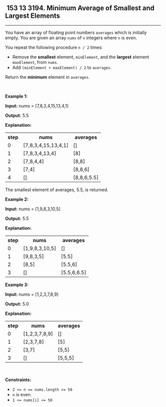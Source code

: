 <h2> 153 13
3194. Minimum Average of Smallest and Largest Elements</h2><hr><div><p>You have an array of floating point numbers <code>averages</code> which is initially empty. You are given an array <code>nums</code> of <code>n</code> integers where <code>n</code> is even.</p>

<p>You repeat the following procedure <code>n / 2</code> times:</p>

<ul>
	<li>Remove the <strong>smallest</strong> element, <code>minElement</code>, and the <strong>largest</strong> element <code>maxElement</code>,&nbsp;from <code>nums</code>.</li>
	<li>Add <code>(minElement + maxElement) / 2</code> to <code>averages</code>.</li>
</ul>

<p>Return the <strong>minimum</strong> element in <code>averages</code>.</p>

<p>&nbsp;</p>
<p><strong class="example">Example 1:</strong></p>

<div class="example-block">
<p><strong>Input:</strong> <span class="example-io">nums = [7,8,3,4,15,13,4,1]</span></p>

<p><strong>Output:</strong> <span class="example-io">5.5</span></p>

<p><strong>Explanation:</strong></p>

<table>
	<tbody>
		<tr>
			<th>step</th>
			<th>nums</th>
			<th>averages</th>
		</tr>
		<tr>
			<td>0</td>
			<td>[7,8,3,4,15,13,4,1]</td>
			<td>[]</td>
		</tr>
		<tr>
			<td>1</td>
			<td>[7,8,3,4,13,4]</td>
			<td>[8]</td>
		</tr>
		<tr>
			<td>2</td>
			<td>[7,8,4,4]</td>
			<td>[8,8]</td>
		</tr>
		<tr>
			<td>3</td>
			<td>[7,4]</td>
			<td>[8,8,6]</td>
		</tr>
		<tr>
			<td>4</td>
			<td>[]</td>
			<td>[8,8,6,5.5]</td>
		</tr>
	</tbody>
</table>
The smallest element of averages, 5.5, is returned.</div>

<p><strong class="example">Example 2:</strong></p>

<div class="example-block">
<p><strong>Input:</strong> <span class="example-io">nums = [1,9,8,3,10,5]</span></p>

<p><strong>Output:</strong> <span class="example-io">5.5</span></p>

<p><strong>Explanation:</strong></p>

<table>
	<tbody>
		<tr>
			<th>step</th>
			<th>nums</th>
			<th>averages</th>
		</tr>
		<tr>
			<td>0</td>
			<td><span class="example-io">[1,9,8,3,10,5]</span></td>
			<td>[]</td>
		</tr>
		<tr>
			<td>1</td>
			<td><span class="example-io">[9,8,3,5]</span></td>
			<td>[5.5]</td>
		</tr>
		<tr>
			<td>2</td>
			<td><span class="example-io">[8,5]</span></td>
			<td>[5.5,6]</td>
		</tr>
		<tr>
			<td>3</td>
			<td>[]</td>
			<td>[5.5,6,6.5]</td>
		</tr>
	</tbody>
</table>
</div>

<p><strong class="example">Example 3:</strong></p>

<div class="example-block">
<p><strong>Input:</strong> <span class="example-io">nums = [1,2,3,7,8,9]</span></p>

<p><strong>Output:</strong> <span class="example-io">5.0</span></p>

<p><strong>Explanation:</strong></p>

<table>
	<tbody>
		<tr>
			<th>step</th>
			<th>nums</th>
			<th>averages</th>
		</tr>
		<tr>
			<td>0</td>
			<td><span class="example-io">[1,2,3,7,8,9]</span></td>
			<td>[]</td>
		</tr>
		<tr>
			<td>1</td>
			<td><span class="example-io">[2,3,7,8]</span></td>
			<td>[5]</td>
		</tr>
		<tr>
			<td>2</td>
			<td><span class="example-io">[3,7]</span></td>
			<td>[5,5]</td>
		</tr>
		<tr>
			<td>3</td>
			<td><span class="example-io">[]</span></td>
			<td>[5,5,5]</td>
		</tr>
	</tbody>
</table>
</div>

<p>&nbsp;</p>
<p><strong>Constraints:</strong></p>

<ul>
	<li><code>2 &lt;= n == nums.length &lt;= 50</code></li>
	<li><code>n</code> is even.</li>
	<li><code>1 &lt;= nums[i] &lt;= 50</code></li>
</ul>
</div>
